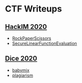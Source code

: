 # CTF Writeups

## [HackIM 2020](HackIM2020/Readme.md)

 - [RockPaperScissors](HackIM2020/RockPaperScissors)
 - [SecureLinearFunctionEvaluation](HackIM2020/SecureLinearFunctionEvaluation)


## [Dice 2020](Dice2021/Readme.md)

 - [babymix](Dice2021/babymix)
 - [plagiarism](Dice2021/plagiarism)
